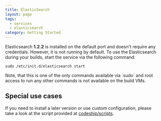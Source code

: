 ```yaml
---
title: ElasticSearch
layout: page
tags:
  - services
  - elasticsearch
category: Getting Started
---
```

Elasticsearch **1.2.2** is installed on the default port and doesn't require any credentials. However, it is not running by default. To use the Elasticsearch during your builds, start the service via the following command:

```shell
sudo /etc/init.d/elasticsearch start
```

<div class="info-block">
Note, that this is one of the only commands available via `sudo` and root access to run any other commands is not available on the build VMs.
</div>

## Special use cases

If you need to install a later version or use custom configuration, please take a look at the script provided at
[codeship/scripts](https://github.com/codeship/scripts/blob/master/packages/elasticsearch.sh).
